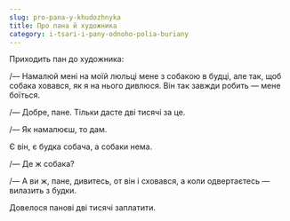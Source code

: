 ```yaml
---
slug: pro-pana-y-khudozhnyka
title: Про пана й художника
category: i-tsari-i-pany-odnoho-polia-buriany
---
```

Приходить пан до художника:

/— Намалюй мені на моїй люльці мене з собакою в будці, але так, щоб собака ховався, як я на нього дивлюся. Він так завжди робить — мене боїться.

/— Добре, пане. Тільки дасте дві тисячі за це.

/— Як намалюєш, то дам.

Є він, є будка собача, а собаки нема.

/— Де ж собака?

/— А ви ж, пане, дивитесь, от він і сховався, а коли одвертаєтесь — вилазить з будки.

Довелося панові дві тисячі заплатити.
